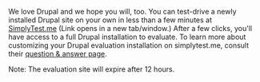 We love Drupal and we hope you will, too. You can test-drive a newly installed Drupal site on your own in less than a few minutes at [SimplyTest.me](https://simplytest.me/project/drupal "   This link opens in a new tab/window. ") (Link opens in a new tab/window.) After a few clicks, you'll have access to a full Drupal installation to evaluate. To learn more about customizing your Drupal evaluation installation on simplytest.me, consult their [question & answer page](https://simplytest.me/qa).

Note: The evaluation site will expire after 12 hours.